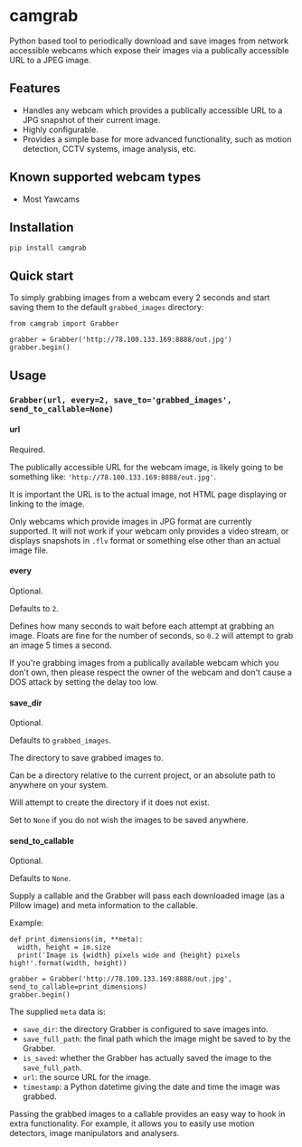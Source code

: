 # camgrab

Python based tool to periodically download and save images from network accessible webcams which expose their images via a publically accessible URL to a JPEG image.

## Features

* Handles any webcam which provides a publically accessible URL to a JPG snapshot of their current image.
* Highly configurable.
* Provides a simple base for more advanced functionality, such as motion detection, CCTV systems, image analysis, etc.

## Known supported webcam types

* Most Yawcams

## Installation

```
pip install camgrab
```

## Quick start

To simply grabbing images from a webcam every 2 seconds and start saving them to the default `grabbed_images` directory:

```
from camgrab import Grabber

grabber = Grabber('http://78.100.133.169:8888/out.jpg')
grabber.begin()
```

## Usage

### `Grabber(url, every=2, save_to='grabbed_images', send_to_callable=None)`

#### url

Required.

The publically accessible URL for the webcam image, is likely going to be something like: `'http://78.100.133.169:8888/out.jpg'`.

It is important the URL is to the actual image, not HTML page displaying or linking to the image.

Only webcams which provide images in JPG format are currently supported. It will not work if your webcam only provides a video stream, or displays snapshots in `.flv` format or something else other than an actual image file.

#### every

Optional.

Defaults to `2`.

Defines how many seconds to wait before each attempt at grabbing an image. Floats are fine for the number of seconds, so `0.2` will attempt to grab an image 5 times a second.

If you're grabbing images from a publically available webcam which you don't own, then please respect the owner of the webcam and don't cause a DOS attack by setting the delay too low.

#### save_dir

Optional.

Defaults to `grabbed_images`.

The directory to save grabbed images to.

Can be a directory relative to the current project, or an absolute path to anywhere on your system.

Will attempt to create the directory if it does not exist.

Set to `None` if you do not wish the images to be saved anywhere.

#### send_to_callable

Optional.

Defaults to `None`.

Supply a callable and the Grabber will pass each downloaded image (as a Pillow image) and meta information to the callable.

Example:

```
def print_dimensions(im, **meta):
  width, height = im.size
  print('Image is {width} pixels wide and {height} pixels high!'.format(width, height))

grabber = Grabber('http://78.100.133.169:8888/out.jpg', send_to_callable=print_dimensions)
grabber.begin()
```

The supplied `meta` data is:

* `save_dir`: the directory Grabber is configured to save images into.
* `save_full_path`: the final path which the image might be saved to by the Grabber.
* `is_saved`: whether the Grabber has actually saved the image to the `save_full_path`.
* `url`: the source URL for the image.
* `timestamp`: a Python datetime giving the date and time the image was grabbed.

Passing the grabbed images to a callable provides an easy way to hook in extra functionality. For example, it allows you to easily use motion detectors, image manipulators and analysers.
